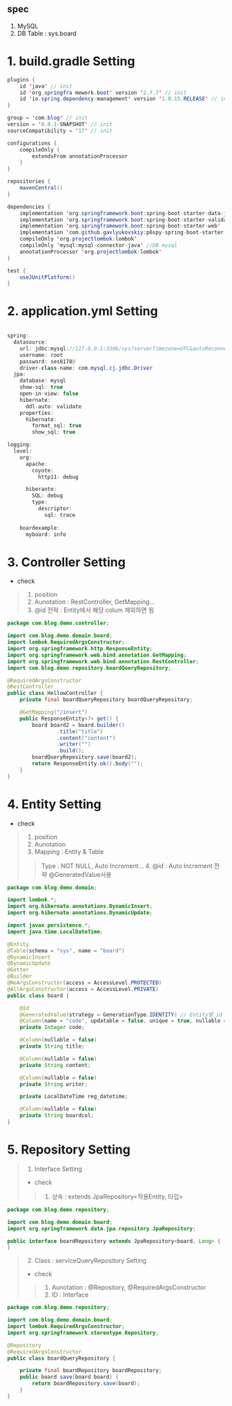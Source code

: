 ## spec
1. MySQL
2. DB Table : sys.board

# 1. build.gradle Setting
```java
plugins {
	id 'java' // init
	id 'org.springfra mework.boot' version '2.7.7' // init
	id 'io.spring.dependency-management' version '1.0.15.RELEASE' // init
}

group = 'com.blog' // init
version = '0.0.1-SNAPSHOT' // init
sourceCompatibility = '17' // init

configurations {
	compileOnly {
		extendsFrom annotationProcessor
	}
}

repositories {
	mavenCentral()
}

dependencies {
	implementation 'org.springframework.boot:spring-boot-starter-data-jpa' // JPA
	implementation 'org.springframework.boot:spring-boot-starter-validation'
	implementation 'org.springframework.boot:spring-boot-starter-web'
	implementation 'com.github.gavlyukovskiy:p6spy-spring-boot-starter:1.7.1' // DB value view
	compileOnly 'org.projectlombok:lombok'
	compileOnly 'mysql:mysql-connector-java' //DB mysql
	annotationProcessor 'org.projectlombok:lombok'
}

test {
	useJUnitPlatform()
}


```

# 2. application.yml Setting
```java

spring:
  datasource:
    url: jdbc:mysql://127.0.0.1:3306/sys?serverTimezone=UTC&autoReconnect=true&useSSL=false
    username: root
    password: ses8178@
    driver-class-name: com.mysql.cj.jdbc.Driver
  jpa:
    database: mysql
    show-sql: true
    open-in-view: false
    hibernate:
      ddl-auto: validate
    properties:
      hibernate:
        format_sql: true
        show_sql: true

logging:
  level:
    org:
      apache:
        coyote:
          http11: debug

      hiberante:
        SQL: debug
        type:
          descriptor:
            sql: trace
            
    boardexample:
      myboard: info
```

# 3. Controller Setting
- check
> 1. position
> 2. Aunotation : RestController, GetMapping...
> 3. @id 전략 : Entity에서 해당 colum 제외하면 됨
```java
package com.blog.demo.controller;

import com.blog.demo.domain.board;
import lombok.RequiredArgsConstructor;
import org.springframework.http.ResponseEntity;
import org.springframework.web.bind.annotation.GetMapping;
import org.springframework.web.bind.annotation.RestController;
import com.blog.demo.repository.boardQueryRepository;

@RequiredArgsConstructor
@RestController
public class HellowController {
    private final boardQueryRepository boardQueryRepository;

    @GetMapping("/insert")
    public ResponseEntity<?> get() {
        board board2 = board.builder()
                .title("title")
                .content("content")
                .writer("")
                .build();
        boardQueryRepository.save(board2);
        return ResponseEntity.ok().body("");
    }
}
```

# 4. Entity Setting
- check
> 1. position
> 2. Aunotation 
> 3. Mapping : Entity & Table
>> Type : NOT NULL, Auto Increment...
>> 4. @id : Auto Increment 전략 @GeneratedValue사용
```java
package com.blog.demo.domain;

import lombok.*;
import org.hibernate.annotations.DynamicInsert;
import org.hibernate.annotations.DynamicUpdate;

import javax.persistence.*;
import java.time.LocalDateTime;

@Entity
@Table(schema = "sys", name = "board")
@DynamicInsert
@DynamicUpdate
@Getter
@Builder
@NoArgsConstructor(access = AccessLevel.PROTECTED)
@AllArgsConstructor(access = AccessLevel.PRIVATE)
public class board {

    @Id
    @GeneratedValue(strategy = GenerationType.IDENTITY) // Entity별 id use
    @Column(name = "code", updatable = false, unique = true, nullable = false)
    private Integer code;

    @Column(nullable = false)
    private String title;

    @Column(nullable = false)
    private String content;

    @Column(nullable = false)
    private String writer;

    private LocalDateTime reg_datetime;

    @Column(nullable = false)
    private String boardcol;
}
```

# 5. Repository Setting
> 1. Interface Setting 
> - check
>> 1. 상속 : extends JpaRepository<적용Entity, 타입>
```java
package com.blog.demo.repository;

import com.blog.demo.domain.board;
import org.springframework.data.jpa.repository.JpaRepository;

public interface boardRepository extends JpaRepository<board, Long> {
}
```
> 2. Class : serviceQueryRepository Setting 
> - check
>> 1. Aunotation : @Repository, @RequiredArgsConstructor
>> 2. ID : Interface 
```java
package com.blog.demo.repository;

import com.blog.demo.domain.board;
import lombok.RequiredArgsConstructor;
import org.springframework.stereotype.Repository;

@Repository
@RequiredArgsConstructor
public class boardQueryRepository {

    private final boardRepository boardRepository;
    public board save(board board) {
        return boardRepository.save(board);
    }
}
```

